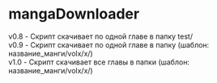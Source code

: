 # mangaDownloader
v0.8 - Скрипт скачивает по одной главе в папку test/ <br>
v0.9 - Скрипт скачивает по одной главе в папку (шаблон: название_манги/volx/x/) <br>
v1.0 - Скрипт скачивает все главы в папки (шаблон: название_манги/volx/x/) 